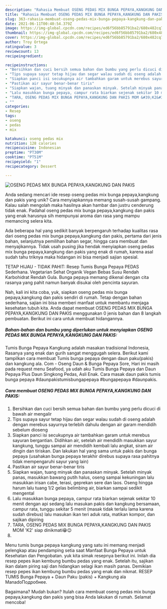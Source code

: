 ```yaml
---
description: "Rahasia Membuat OSENG PEDAS MIX BUNGA PEPAYA,KANGKUNG DAN PAKIS yang Sempurna"
title: "Rahasia Membuat OSENG PEDAS MIX BUNGA PEPAYA,KANGKUNG DAN PAKIS yang Sempurna"
slug: 363-rahasia-membuat-oseng-pedas-mix-bunga-pepaya-kangkung-dan-pakis-yang-sempurna
date: 2021-06-11T00:40:54.379Z
image: https://img-global.cpcdn.com/recipes/ed6f56bb85791ba2/680x482cq70/oseng-pedas-mix-bunga-pepayakangkung-dan-pakis-foto-resep-utama.jpg
thumbnail: https://img-global.cpcdn.com/recipes/ed6f56bb85791ba2/680x482cq70/oseng-pedas-mix-bunga-pepayakangkung-dan-pakis-foto-resep-utama.jpg
cover: https://img-global.cpcdn.com/recipes/ed6f56bb85791ba2/680x482cq70/oseng-pedas-mix-bunga-pepayakangkung-dan-pakis-foto-resep-utama.jpg
author: Troy Ortega
ratingvalue: 3
reviewcount: 13
recipeingredient:

recipeinstructions:
- "Bersihkan dan cuci bersih semua bahan dan bumbu yang perlu dicuci di bawah air mengalir"
- "Tips supaya sayur tetap hijau dan segar walau sudah di oseng adalah dengan merebus sayurnya terlebih dahulu dengan air garam mendidih sebelum dioseng"
- "Siapkan panci isi secukupnya air tambahkan garam untuk merebus sayuran bergantian. Didihkan air, setelah air mendidih masukkan sayur kangkung, tunggu sampai air mendidih kembali lalu angkat, siram air dingin dan tiriskan. Dan lakukan hal yang sama untuk pakis dan bunga pepaya (usahakan bunga pepaya terakhir direbus supaya rasa pahitnya tidak mempengaruhi sayur yang lain)"
- "Pastikan air sayur benar-benar tiris"
- "Siapkan wajan, tuang minyak dan panaskan minyak. Setelah minyak panas, masukkan bawang putih halus, oseng sampai kekuningan lalu masukkan irisan cabe, terasi, geprekan sere dan laos. Oseng hingga harum lalu tuang 1/2 gelas belimbing air, biarkan sampai sedikit mengental"
- "Lalu masukkan bunga pepaya, campur rata biarkan sejenak sekitar 10 menit dengan api sedang lalu masukan pakis dan kangkung bersamaan, campur rata, tunggu sekitar 5 menit (masak tidak terlalu lama karena sudah direbus) lalu masukan ikan teri aduk rata, matikan kompor, dan sajikan dipiring"
- "TARA, OSENG PEDAS MIX BUNGA PEPAYA,KANGKUNG DAN PAKIS MOM &#39;K2&#39; siap dinikmati😁😉"
- ""
categories:
- Resep
tags:
- oseng
- pedas
- mix

katakunci: oseng pedas mix 
nutrition: 128 calories
recipecuisine: Indonesian
preptime: "PT30M"
cooktime: "PT51M"
recipeyield: "1"
recipecategory: Dessert

---
```



![OSENG PEDAS MIX BUNGA PEPAYA,KANGKUNG DAN PAKIS](https://img-global.cpcdn.com/recipes/ed6f56bb85791ba2/680x482cq70/oseng-pedas-mix-bunga-pepayakangkung-dan-pakis-foto-resep-utama.jpg)

Anda sedang mencari ide resep oseng pedas mix bunga pepaya,kangkung dan pakis yang unik? Cara menyiapkannya memang susah-susah gampang. Kalau salah mengolah maka hasilnya akan hambar dan justru cenderung tidak enak. Padahal oseng pedas mix bunga pepaya,kangkung dan pakis yang enak harusnya sih mempunyai aroma dan rasa yang mampu memancing selera kita.

Ada beberapa hal yang sedikit banyak berpengaruh terhadap kualitas rasa dari oseng pedas mix bunga pepaya,kangkung dan pakis, pertama dari jenis bahan, selanjutnya pemilihan bahan segar, hingga cara membuat dan menyajikannya. Tidak usah pusing jika hendak menyiapkan oseng pedas mix bunga pepaya,kangkung dan pakis yang enak di rumah, karena asal sudah tahu triknya maka hidangan ini bisa menjadi sajian spesial.

TETAP HIJAU - TIDAK PAHIT: Resep Tumis Bunga Pepaya PEDAS Sederhana. Vegetarian Sehat Organik Vegan Bebas Susu Rendah Karbohidrat Rendah Gula. Bunga pepaya memang dikenal dengan cita rasanya yang pahit namun banyak disukai oleh pencinta sayuran.


Nah, kali ini kita coba, yuk, siapkan oseng pedas mix bunga pepaya,kangkung dan pakis sendiri di rumah. Tetap dengan bahan sederhana, sajian ini bisa memberi manfaat untuk membantu menjaga kesehatan tubuh kita. Anda dapat membuat OSENG PEDAS MIX BUNGA PEPAYA,KANGKUNG DAN PAKIS menggunakan 0 jenis bahan dan 8 langkah pembuatan. Berikut ini cara untuk membuat hidangannya.

<!--inarticleads1-->

##### Bahan-bahan dan bumbu yang diperlukan untuk menyiapkan OSENG PEDAS MIX BUNGA PEPAYA,KANGKUNG DAN PAKIS:



Tumis Bunga Pepaya Kangkung adalah masakan tradisional Indonesia, Rasanya yang enak dan gurih sangat menggugah selera. Berikut kami tampilkan cara membuat Tumis bunga pepaya dengan daun paku(pakis) dan kangkung ala. Com - Oseng Daun &amp; Bunga Pepaya Sore, Hari ini masih pada request menu Seafood, ya udah aku Tumis Bunga Pepaya dan Daun Pepaya Plus Daun Singkong Pedas, Asli Enak. Cara masak daun pakis tumis bunga pepaya #daunpakistumisbungapepaya #bungapepaya #daunpakis. 

<!--inarticleads2-->

##### Cara membuat OSENG PEDAS MIX BUNGA PEPAYA,KANGKUNG DAN PAKIS:

1. Bersihkan dan cuci bersih semua bahan dan bumbu yang perlu dicuci di bawah air mengalir
1. Tips supaya sayur tetap hijau dan segar walau sudah di oseng adalah dengan merebus sayurnya terlebih dahulu dengan air garam mendidih sebelum dioseng
1. Siapkan panci isi secukupnya air tambahkan garam untuk merebus sayuran bergantian. Didihkan air, setelah air mendidih masukkan sayur kangkung, tunggu sampai air mendidih kembali lalu angkat, siram air dingin dan tiriskan. Dan lakukan hal yang sama untuk pakis dan bunga pepaya (usahakan bunga pepaya terakhir direbus supaya rasa pahitnya tidak mempengaruhi sayur yang lain)
1. Pastikan air sayur benar-benar tiris
1. Siapkan wajan, tuang minyak dan panaskan minyak. Setelah minyak panas, masukkan bawang putih halus, oseng sampai kekuningan lalu masukkan irisan cabe, terasi, geprekan sere dan laos. Oseng hingga harum lalu tuang 1/2 gelas belimbing air, biarkan sampai sedikit mengental
1. Lalu masukkan bunga pepaya, campur rata biarkan sejenak sekitar 10 menit dengan api sedang lalu masukan pakis dan kangkung bersamaan, campur rata, tunggu sekitar 5 menit (masak tidak terlalu lama karena sudah direbus) lalu masukan ikan teri aduk rata, matikan kompor, dan sajikan dipiring
1. TARA, OSENG PEDAS MIX BUNGA PEPAYA,KANGKUNG DAN PAKIS MOM &#39;K2&#39; siap dinikmati😁😉
1. 


Menu tumis bunga pepaya kangkung yang satu ini memang menjadi pelengkap atau pendamping setia saat Manfaat Bunga Pepaya untuk Kesehatan dan Pengobatan. yuk kita simak resepnya berikut ini. Inilah dia resep pepes ikan kembung bumbu pedas yang enak. Setelah itu, sajikan ikan dalam piring saji dan hidangkan selagi ikan masih panas. Demikian resep pepes ikan kembung bumbu pedas yang enak dan nikmat. RESEP TUMIS Bunga Pepaya + Daun Paku (pakis) + Kangkung ala ManadoПодробнее. 

Bagaimana? Mudah bukan? Itulah cara membuat oseng pedas mix bunga pepaya,kangkung dan pakis yang bisa Anda lakukan di rumah. Selamat mencoba!
